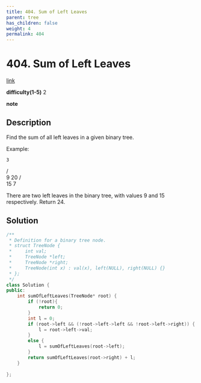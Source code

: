 ```yaml
---
title: 404. Sum of Left Leaves
parent: tree
has_children: false
weight: 4
permalink: 404
---
```

# 404. Sum of Left Leaves
[link](https://leetcode.com/problems/sum-of-left-leaves/)

**difficulty(1-5)**
2

**note**

## Description
Find the sum of all left leaves in a given binary tree.

Example:

    3
   / \
  9  20
    /  \
   15   7

There are two left leaves in the binary tree, with values 9 and 15 respectively. Return 24.

## Solution
```c++
/**
 * Definition for a binary tree node.
 * struct TreeNode {
 *     int val;
 *     TreeNode *left;
 *     TreeNode *right;
 *     TreeNode(int x) : val(x), left(NULL), right(NULL) {}
 * };
 */
class Solution {
public:
    int sumOfLeftLeaves(TreeNode* root) {
        if (!root){
            return 0;
        }
        int l = 0;
        if (root->left && (!root->left->left && !root->left->right)) {
            l = root->left->val;
        }
        else {
            l = sumOfLeftLeaves(root->left);
        }
        return sumOfLeftLeaves(root->right) + l;
    }    
    
};
```